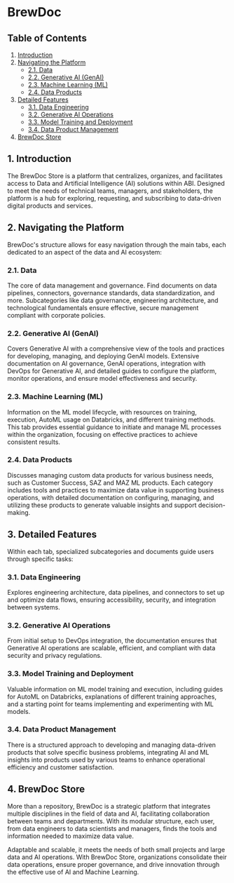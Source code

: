 # BrewDoc

## Table of Contents

1. [Introduction](#1-introduction)
2. [Navigating the Platform](#2-navigating-the-platform)
   - [2.1. Data](#21-data)
   - [2.2. Generative AI (GenAI)](#22-generative-ai-genai)
   - [2.3. Machine Learning (ML)](#23-machine-learning-ml)
   - [2.4. Data Products](#24-data-products)
3. [Detailed Features](#3-detailed-features)
   - [3.1. Data Engineering](#31-data-engineering)
   - [3.2. Generative AI Operations](#32-generative-ai-operations)
   - [3.3. Model Training and Deployment](#33-model-training-and-deployment)
   - [3.4. Data Product Management](#34-data-product-management)
4. [BrewDoc Store](#4-brewdoc-store)

## 1. Introduction

The BrewDoc Store is a platform that centralizes, organizes, and facilitates access to Data and Artificial Intelligence (AI) solutions within ABI. Designed to meet the needs of technical teams, managers, and stakeholders, the platform is a hub for exploring, requesting, and subscribing to data-driven digital products and services.

## 2. Navigating the Platform

BrewDoc's structure allows for easy navigation through the main tabs, each dedicated to an aspect of the data and AI ecosystem:

### 2.1. Data

The core of data management and governance. Find documents on data pipelines, connectors, governance standards, data standardization, and more. Subcategories like data governance, engineering architecture, and technological fundamentals ensure effective, secure management compliant with corporate policies.

### 2.2. Generative AI (GenAI)

Covers Generative AI with a comprehensive view of the tools and practices for developing, managing, and deploying GenAI models. Extensive documentation on AI governance, GenAI operations, integration with DevOps for Generative AI, and detailed guides to configure the platform, monitor operations, and ensure model effectiveness and security.

### 2.3. Machine Learning (ML)

Information on the ML model lifecycle, with resources on training, execution, AutoML usage on Databricks, and different training methods. This tab provides essential guidance to initiate and manage ML processes within the organization, focusing on effective practices to achieve consistent results.

### 2.4. Data Products

Discusses managing custom data products for various business needs, such as Customer Success, SAZ and MAZ ML products. Each category includes tools and practices to maximize data value in supporting business operations, with detailed documentation on configuring, managing, and utilizing these products to generate valuable insights and support decision-making.

## 3. Detailed Features

Within each tab, specialized subcategories and documents guide users through specific tasks:

### 3.1. Data Engineering

Explores engineering architecture, data pipelines, and connectors to set up and optimize data flows, ensuring accessibility, security, and integration between systems.

### 3.2. Generative AI Operations

From initial setup to DevOps integration, the documentation ensures that Generative AI operations are scalable, efficient, and compliant with data security and privacy regulations.

### 3.3. Model Training and Deployment

Valuable information on ML model training and execution, including guides for AutoML on Databricks, explanations of different training approaches, and a starting point for teams implementing and experimenting with ML models.

### 3.4. Data Product Management

There is a structured approach to developing and managing data-driven products that solve specific business problems, integrating AI and ML insights into products used by various teams to enhance operational efficiency and customer satisfaction.

## 4. BrewDoc Store

More than a repository, BrewDoc is a strategic platform that integrates multiple disciplines in the field of data and AI, facilitating collaboration between teams and departments. With its modular structure, each user, from data engineers to data scientists and managers, finds the tools and information needed to maximize data value.

Adaptable and scalable, it meets the needs of both small projects and large data and AI operations. With BrewDoc Store, organizations consolidate their data operations, ensure proper governance, and drive innovation through the effective use of AI and Machine Learning.
